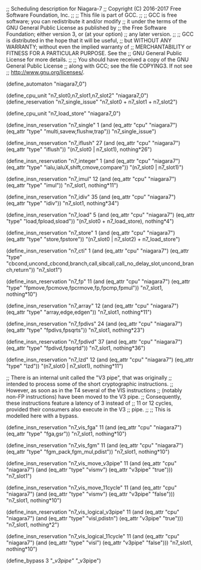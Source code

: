 ;; Scheduling description for Niagara-7
;;   Copyright (C) 2016-2017 Free Software Foundation, Inc.
;;
;; This file is part of GCC.
;;
;; GCC is free software; you can redistribute it and/or modify
;; it under the terms of the GNU General Public License as published by
;; the Free Software Foundation; either version 3, or (at your option)
;; any later version.
;;
;; GCC is distributed in the hope that it will be useful,
;; but WITHOUT ANY WARRANTY; without even the implied warranty of
;; MERCHANTABILITY or FITNESS FOR A PARTICULAR PURPOSE.  See the
;; GNU General Public License for more details.
;;
;; You should have received a copy of the GNU General Public License
;; along with GCC; see the file COPYING3.  If not see
;; <http://www.gnu.org/licenses/>.

(define_automaton "niagara7_0")

(define_cpu_unit "n7_slot0,n7_slot1,n7_slot2" "niagara7_0")
(define_reservation "n7_single_issue" "n7_slot0 + n7_slot1 + n7_slot2")

(define_cpu_unit "n7_load_store" "niagara7_0")

(define_insn_reservation "n7_single" 1
  (and (eq_attr "cpu" "niagara7")
    (eq_attr "type" "multi,savew,flushw,trap"))
  "n7_single_issue")

(define_insn_reservation "n7_iflush" 27
  (and (eq_attr "cpu" "niagara7")
       (eq_attr "type" "iflush"))
  "(n7_slot0 | n7_slot1), nothing*26")

(define_insn_reservation "n7_integer" 1
  (and (eq_attr "cpu" "niagara7")
    (eq_attr "type" "ialu,ialuX,shift,cmove,compare"))
  "(n7_slot0 | n7_slot1)")

(define_insn_reservation "n7_imul" 12
  (and (eq_attr "cpu" "niagara7")
    (eq_attr "type" "imul"))
  "n7_slot1, nothing*11")

(define_insn_reservation "n7_idiv" 35
  (and (eq_attr "cpu" "niagara7")
    (eq_attr "type" "idiv"))
  "n7_slot1, nothing*34")

(define_insn_reservation "n7_load" 5
  (and (eq_attr "cpu" "niagara7")
    (eq_attr "type" "load,fpload,sload"))
  "(n7_slot0 + n7_load_store), nothing*4")

(define_insn_reservation "n7_store" 1
  (and (eq_attr "cpu" "niagara7")
    (eq_attr "type" "store,fpstore"))
  "(n7_slot0 | n7_slot2) + n7_load_store")

(define_insn_reservation "n7_cti" 1
  (and (eq_attr "cpu" "niagara7")
    (eq_attr "type" "cbcond,uncond_cbcond,branch,call,sibcall,call_no_delay_slot,uncond_branch,return"))
  "n7_slot1")

(define_insn_reservation "n7_fp" 11
  (and (eq_attr "cpu" "niagara7")
    (eq_attr "type" "fpmove,fpcmove,fpcrmove,fp,fpcmp,fpmul"))
  "n7_slot1, nothing*10")

(define_insn_reservation "n7_array" 12
  (and (eq_attr "cpu" "niagara7")
    (eq_attr "type" "array,edge,edgen"))
  "n7_slot1, nothing*11")

(define_insn_reservation "n7_fpdivs" 24
  (and (eq_attr "cpu" "niagara7")
    (eq_attr "type" "fpdivs,fpsqrts"))
  "n7_slot1, nothing*23")

(define_insn_reservation "n7_fpdivd" 37
  (and (eq_attr "cpu" "niagara7")
    (eq_attr "type" "fpdivd,fpsqrtd"))
  "n7_slot1, nothing*36")

(define_insn_reservation "n7_lzd" 12
  (and (eq_attr "cpu" "niagara7")
       (eq_attr "type" "lzd"))
  "(n7_slot0 | n7_slot1), nothing*11")

;; There is an internal unit called the "V3 pipe", that was originally
;; intended to process some of the short cryptographic instructions.
;; However, as soon as in the T4 several of the VIS instructions
;; (notably non-FP instructions) have been moved to the V3 pipe.
;; Consequently, these instructions feature a latency of 3 instead of
;; 11 or 12 cycles, provided their consumers also execute in the V3
;; pipe.
;;
;; This is modelled here with a bypass.

(define_insn_reservation "n7_vis_fga" 11
  (and (eq_attr "cpu" "niagara7")
    (eq_attr "type" "fga,gsr"))
  "n7_slot1, nothing*10")

(define_insn_reservation "n7_vis_fgm" 11
  (and (eq_attr "cpu" "niagara7")
    (eq_attr "type" "fgm_pack,fgm_mul,pdist"))
  "n7_slot1, nothing*10")

(define_insn_reservation "n7_vis_move_v3pipe" 11
  (and (eq_attr "cpu" "niagara7")
    (and (eq_attr "type" "vismv")
         (eq_attr "v3pipe" "true")))
  "n7_slot1")

(define_insn_reservation "n7_vis_move_11cycle" 11
  (and (eq_attr "cpu" "niagara7")
    (and (eq_attr "type" "vismv")
         (eq_attr "v3pipe" "false")))
  "n7_slot1, nothing*10")

(define_insn_reservation "n7_vis_logical_v3pipe" 11
  (and (eq_attr "cpu" "niagara7")
    (and (eq_attr "type" "visl,pdistn")
         (eq_attr "v3pipe" "true")))
  "n7_slot1, nothing*2")

(define_insn_reservation "n7_vis_logical_11cycle" 11
  (and (eq_attr "cpu" "niagara7")
    (and (eq_attr "type" "visl")
      (eq_attr "v3pipe" "false")))
  "n7_slot1, nothing*10")

(define_bypass 3 "*_v3pipe" "*_v3pipe")

